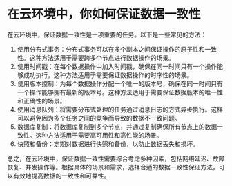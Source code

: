 # 在云环境中，你如何保证数据一致性

在云环境中，保证数据一致性是一项重要的任务。以下是一些常见的方法：

1. 使用分布式事务：分布式事务可以在多个副本之间保证操作的原子性和一致性。这种方法适用于需要跨多个节点进行数据操作的场景。
2. 使用时间戳：在每个数据操作中加入时间戳，确保在同一时间只有一个操作能够成功执行。这种方法适用于需要保证数据操作的时序性的场景。
3. 使用版本控制：为每个数据操作分配一个唯一的版本号，确保在同一时间只有一个操作能够拥有最新的版本号。这种方法适用于需要保证数据版本的唯一性和正确性的场景。
4. 使用消息队列：将需要分布式处理的任务通过消息日志的方式异步执行。这样可以避免因为多个任务之间的竞争而导致的数据不一致问题。
5. 数据库复制：将数据库复制到多个节点，并通过复制确保所有节点上的数据一致性。这种方法适用于需要高可用性和高性能的场景。
6. 快照和备份：定期对数据进行快照和备份，以防止数据丢失和损坏。

总之，在云环境中，保证数据一致性需要综合考虑多种因素，包括网络延迟、故障恢复、并发操作等。根据具体的场景和需求，选择合适的数据一致性保证方法，可以有效地提高数据的一致性和可靠性。

